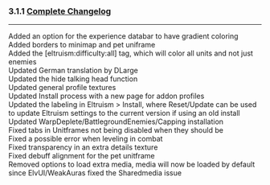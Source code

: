 ### 3.1.1 [Complete Changelog](https://github.com/eltreum0/eltruism/blob/main/Changelog.md)
___
Added an option for the experience databar to have gradient coloring\
Added borders to minimap and pet uniframe\
Added the [eltruism:difficulty:all] tag, which will color all units and not just enemies\
Updated German translation by DLarge\
Updated the hide talking head function\
Updated general profile textures\
Updated Install process with a new page for addon profiles\
Updated the labeling in Eltruism > Install, where Reset/Update can be used to update Eltruism settings to the current version if using an old install\
Updated WarpDeplete/BattlegroundEnemies/Capping installation\
Fixed tabs in Unitframes not being disabled when they should be\
Fixed a possible error when leveling in combat\
Fixed transparency in an extra details texture\
Fixed debuff alignment for the pet unitframe\
Removed options to load extra media, media will now be loaded by default since ElvUI/WeakAuras fixed the Sharedmedia issue
